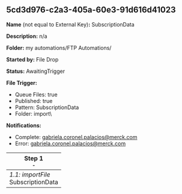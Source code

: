 ## 5cd3d976-c2a3-405a-60e3-91d616d41023

**Name** (not equal to External Key)**:** SubscriptionData

**Description:** n/a

**Folder:** my automations/FTP Automations/

**Started by:** File Drop

**Status:** AwaitingTrigger

**File Trigger:**

* Queue Files: true
* Published: true
* Pattern: SubscriptionData
* Folder:  import\

**Notifications:**

* Complete: gabriela.coronel.palacios@merck.com
* Error: gabriela.coronel.palacios@merck.com

| Step 1<br>_<small>-</small>_ |
| --- |
| _1.1: importFile_<br>SubscriptionData |
